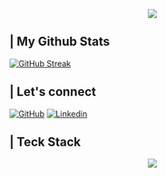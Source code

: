 
<!--
<img src="https://socialify.git.ci/jolliebonnie/jolliebonnie/image?font=KoHo&forks=1&language=1&name=1&pattern=Circuit%20Board&pulls=1&stargazers=1&theme=Auto" alt="jolliebonnie" width="640" height="320" />
-->
<p align="center">
  <img src="https://capsule-render.vercel.app/api?text=Hey!%20Thats%20me%20Chaw%20😉&animation=fadeIn&type=waving&color=gradient&height=160&section=header"/>
</p>

## | My Github Stats

[![GitHub Streak](https://github-readme-streak-stats.herokuapp.com?user=jolliebonnie&theme=tokyonight&hide_border=true&date_format=M%20j%5B%2C%20Y%5D)](https://git.io/streak-stats)

## | Let's connect 
[![GitHub](https://img.shields.io/badge/Github-100000?style=for-the-badge&logo=github&logoColor=white)](https://github.com/jolliebonnie)
[![Linkedin](https://img.shields.io/badge/Linkedin-0077B5?style=for-the-badge&logo=linkedin&logoColor=white)](https://www.linkedin.com/in/chaw-thiri-san-379035227/)
## | Teck Stack
<p align="center">
   <img src="https://skillicons.dev/icons?i=bash,git,py,c,cpp,github,visualstudio,vscode"/>
</p>
